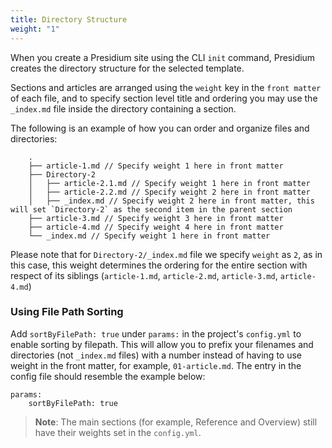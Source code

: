 ```yaml
---
title: Directory Structure
weight: "1"
---
```

When you create a Presidium site using the CLI `init` command, Presidium creates the directory structure for the 
selected template.

Sections and articles are arranged using the `weight` key in the `front matter` of each file, and to specify section
level title and ordering you may use the `_index.md` file inside the directory containing a section.

The following is an example of how you can order and organize files and directories:

```
    .
    ├── article-1.md // Specify weight 1 here in front matter
    ├── Directory-2
    │   ├── article-2.1.md // Specify weight 1 here in front matter
    │   ├── article-2.2.md // Specify weight 2 here in front matter
    │   ├── _index.md // Specify weight 2 here in front matter, this will set `Directory-2` as the second item in the parent section
    ├── article-3.md // Specify weight 3 here in front matter
    ├── article-4.md // Specify weight 4 here in front matter
    └── _index.md // Specify weight 1 here in front matter
```

Please note that for `Directory-2/_index.md` file we specify `weight` as `2`, as in this case, this weight 
determines the ordering for the entire section with respect of its siblings (`article-1.md`, `article-2.md`, `article-3.md`, `article-4.md`)

### Using File Path Sorting

Add `sortByFilePath: true` under `params:` in the project's `config.yml` to enable sorting by filepath. This will allow you to prefix your filenames and directories (not `_index.md` files) with a number instead of having to use weight in the front matter, for example, `01-article.md`. The entry in the config file should resemble the example below:

```
params:
    sortByFilePath: true
```

> **Note**: The main sections (for example, Reference and Overview) still have their weights set in the `config.yml`.
